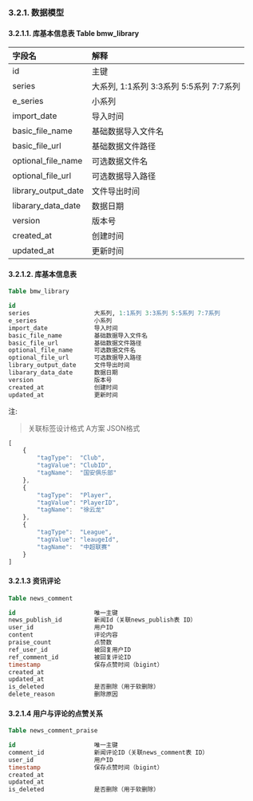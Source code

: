 
### 3.2.1. 数据模型

#### 3.2.1.1. 库基本信息表  Table bmw_library


 字段名 | 解释 
 :-- | :-- 
id | 主键
series         			|	大系列, 1:1系列 3:3系列 5:5系列 7:7系列
e_series       			|	小系列
import_date    			|	导入时间
basic_file_name     	|	基础数据导入文件名
basic_file_url      	|	基础数据文件路径
optional_file_name  	|	可选数据文件名
optional_file_url   	|	可选数据导入路径
library_output_date     |	文件导出时间
libarary_data_date      |	数据日期
version         		|	版本号
created_at     			|	创建时间
updated_at     			|	更新时间


#### 3.2.1.2. 库基本信息表

```SQL
Table bmw_library

id
series         			大系列, 1:1系列 3:3系列 5:5系列 7:7系列
e_series       			小系列
import_date    			导入时间
basic_file_name     	基础数据导入文件名
basic_file_url      	基础数据文件路径
optional_file_name  	可选数据文件名
optional_file_url   	可选数据导入路径
library_output_date     文件导出时间
libarary_data_date      数据日期
version         		版本号
created_at     			创建时间
updated_at     			更新时间
```

注: 
> 关联标签设计格式 A方案 JSON格式
```JavaScript
[
	{
		"tagType":  "Club",
		"tagValue": "ClubID",
		"tagName":  "国安俱乐部"
	},
	{
		"tagType":  "Player",
		"tagValue": "PlayerID",
		"tagName":  "徐云龙"
	},
	{
		"tagType":  "League",
		"tagValue": "leaugeId",
		"tagName":  "中超联赛"
	}
]
```

#### 3.2.1.3 资讯评论
```SQL
Table news_comment		

id 						唯一主键
news_publish_id 		新闻Id（关联news_publish表 ID）
user_id 				用户ID
content					评论内容
praise_count			点赞数
ref_user_id				被回复用户ID
ref_comment_id			被回复评论ID
timestamp				保存点赞时间（bigint）
created_at
updated_at								
is_deleted				是否删除（用于软删除）
delete_reason			删除原因
```

#### 3.2.1.4  用户与评论的点赞关系
```SQL
Table news_comment_praise

id 						唯一主键
comment_id 				新闻评论ID（关联news_comment表 ID）
user_id 				用户ID
timestamp				保存点赞时间（bigint）
created_at
updated_at
is_deleted				是否删除（用于软删除）
```

